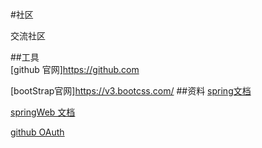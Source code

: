 #社区

交流社区

##工具  
[github 官网]https://github.com

[bootStrap官网]https://v3.bootcss.com/
##资料
[spring文档](https://spring.io/guides)

[springWeb 文档](https://spring.io/guides/gs/serving-web-content/)

[github OAuth](https://developer.github.com/apps/building-github-apps/creating-a-github-app/)